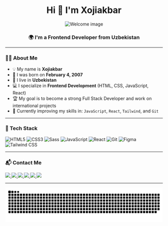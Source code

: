 <h1 align="center">Hi 👋 I'm Xojiakbar</h1>

<div align="center">
  <img src="https://www.icegif.com/wp-content/uploads/2023/10/icegif-509.gif" height="350" alt="Welcome image" />
</div>

<h3 align="center">🌍 I'm a Frontend Developer from Uzbekistan</h3>

---

### 🧑‍💻 About Me

- 💡 My name is **Xojiakbar**
- 🎂 I was born on **February 4, 2007**
- 🏡 I live in **Uzbekistan**
- 💻 I specialize in **Frontend Development** (HTML, CSS, JavaScript, React)
- 🏆 My goal is to become a strong Full Stack Developer and work on international projects
- 🌱 Currently improving my skills in: `JavaScript`, `React`, `Tailwind`, and `Git`

---

### 🚀 Tech Stack

<div align="left">
  <img src="https://cdn.jsdelivr.net/gh/devicons/devicon/icons/html5/html5-original.svg" height="35" alt="HTML5" />
  <img src="https://cdn.jsdelivr.net/gh/devicons/devicon/icons/css3/css3-original.svg" height="35" alt="CSS3" />
  <img src="https://cdn.jsdelivr.net/gh/devicons/devicon/icons/sass/sass-original.svg" height="35" alt="Sass" />
  <img src="https://cdn.jsdelivr.net/gh/devicons/devicon/icons/javascript/javascript-original.svg" height="35" alt="JavaScript" />
  <img src="https://cdn.jsdelivr.net/gh/devicons/devicon/icons/react/react-original.svg" height="35" alt="React" />
  <img src="https://cdn.jsdelivr.net/gh/devicons/devicon/icons/git/git-original.svg" height="35" alt="Git" />
  <img src="https://cdn.jsdelivr.net/gh/devicons/devicon/icons/figma/figma-original.svg" height="35" alt="Figma" />
  <img src="https://cdn.jsdelivr.net/gh/devicons/devicon/icons/tailwindcss/tailwindcss-original-wordmark.svg" height="35" alt="Tailwind CSS" />
</div>

---

### 📬 Contact Me

<div align="left">
  <a href="https://t.me/UZBEKK1NG" target="_blank">
    <img src="https://img.shields.io/static/v1?message=Telegram&logo=telegram&label=&color=2CA5E0&logoColor=white&style=for-the-badge" height="35" />
  </a>
  <a href="https://instagram.com/xojiakbar_1hp" target="_blank">
    <img src="https://img.shields.io/static/v1?message=Instagram&logo=instagram&label=&color=E4405F&logoColor=white&style=for-the-badge" height="35" />
  </a>
  <a href="https://youtube.com/@Mr.K1NG么" target="_blank">
    <img src="https://img.shields.io/static/v1?message=Youtube&logo=youtube&label=&color=FF0000&logoColor=white&style=for-the-badge" height="35" />
  </a>
  <a href="https://www.behance.net/your_username" target="_blank">
    <img src="https://img.shields.io/static/v1?message=Behance&logo=behance&label=&color=1769ff&logoColor=white&style=for-the-badge" height="35" />
  </a>
  <a href="mailto:your_email@gmail.com" target="_blank">
    <img src="https://img.shields.io/static/v1?message=Gmail&logo=gmail&label=&color=D14836&logoColor=white&style=for-the-badge" height="35" />
  </a>
  <a href="https://discord.com/users/your_discord_id" target="_blank">
    <img src="https://img.shields.io/static/v1?message=Discord&logo=discord&label=&color=7289DA&logoColor=white&style=for-the-badge" height="35" />
  </a>
</div>

---

<div align="center">
  <img src="https://raw.githubusercontent.com/Platane/snk/output/github-contribution-grid-snake.svg" alt="snake animation" />
</div>
